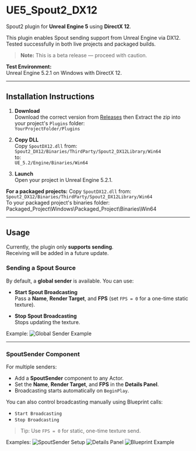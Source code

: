 # UE5_Spout2_DX12

Spout2 plugin for **Unreal Engine 5** using **DirectX 12**.

This plugin enables Spout sending support from Unreal Engine via DX12.  
Tested successfully in both live projects and packaged builds.  
> **Note:** This is a beta release — proceed with caution.

**Test Environment:**  
Unreal Engine 5.2.1 on Windows with DirectX 12.

---

## Installation Instructions

1. **Download**  
   Download the correct version from [Releases](https://github.com/GPUbrainStorm/UE5_Spout2_DX12/releases) then Extract the zip into your project's `Plugins` folder:  
   `YourProjectFolder/Plugins`

2. **Copy DLL**  
   Copy `SpoutDX12.dll` from:  
   `Spout2_DX12/Binaries/ThirdParty/Spout2_DX12Library/Win64`  
   to:  
   `UE_5.2/Engine/Binaries/Win64`

3. **Launch**  
   Open your project in Unreal Engine 5.2.1.

**For a packaged projects:**
Copy `SpoutDX12.dll` from:  
   `Spout2_DX12/Binaries/ThirdParty/Spout2_DX12Library/Win64`  
To your packaged project's binaries folder:
Packaged_Project\Windows\Packaged_Project\Binaries\Win64

---

## Usage

Currently, the plugin only **supports sending**.  
Receiving will be added in a future update.

### Sending a Spout Source

By default, a **global sender** is available. You can use:

- **Start Spout Broadcasting**  
  Pass a **Name**, **Render Target**, and **FPS** (set `FPS = 0` for a one-time static texture).

- **Stop Spout Broadcasting**  
  Stops updating the texture.

Example:
![Global Sender Example](https://github.com/user-attachments/assets/81508aae-386d-43a1-b79c-cd229edb7fc3)

---

### SpoutSender Component

For multiple senders:

- Add a **SpoutSender** component to any Actor.
- Set the **Name**, **Render Target**, and **FPS** in the **Details Panel**.
- Broadcasting starts automatically on `BeginPlay`.

You can also control broadcasting manually using Blueprint calls:
- `Start Broadcasting`
- `Stop Broadcasting`

> Tip: Use `FPS = 0` for static, one-time texture send.

Examples:
![SpoutSender Setup](https://github.com/user-attachments/assets/d18743bb-dab0-4911-a078-d93a9754379b)
![Details Panel](https://github.com/user-attachments/assets/e8f0c3ef-590b-46ab-8c72-0596b09f7906)
![Blueprint Example](https://github.com/user-attachments/assets/86f2fce1-ffb2-47d6-94f5-4f6561b53ad3)
